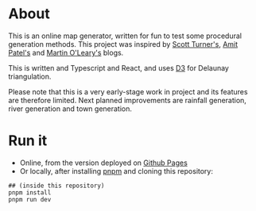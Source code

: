 # About

This is an online map generator, written for fun to test some procedural generation methods. This project was inspired by [Scott Turner's](https://heredragonsabound.blogspot.com/), [Amit Patel's](https://www.redblobgames.com/) and [Martin O'Leary's](https://mewo2.com/) blogs.

This is written and Typescript and React, and uses [D3](https://d3js.org/) for Delaunay triangulation.

Please note that this is a very early-stage work in project and its features are therefore limited.
Next planned improvements are rainfall generation, river generation and town generation.

# Run it

- Online, from the version deployed on [Github Pages](https://carbault.github.io/map-generator/)
- Or locally, after installing [pnpm](https://pnpm.io/) and cloning this repository:

```shell
## (inside this repository)
pnpm install
pnpm run dev
```
